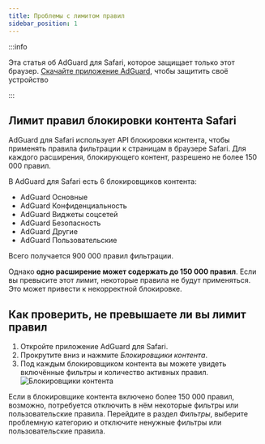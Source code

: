 ```yaml
---
title: Проблемы с лимитом правил
sidebar_position: 1
---
```


:::info

Эта статья об AdGuard для Safari, которое защищает только этот браузер. [Скачайте приложение AdGuard](https://agrd.io/download-kb-adblock), чтобы защитить своё устройство

:::

## Лимит правил блокировки контента Safari

AdGuard для Safari использует API блокировки контента, чтобы применять правила фильтрации к страницам в браузере Safari. Для каждого расширения, блокирующего контент, разрешено не более 150 000 правил.

В AdGuard для Safari есть 6 блокировщиков контента:

- AdGuard Основные
- AdGuard Конфиденциальность
- AdGuard Виджеты соцсетей
- AdGuard Безопасность
- AdGuard Другие
- AdGuard Пользовательские

Всего получается 900 000 правил фильтрации.

Однако **одно расширение может содержать до 150 000 правил**. Если вы превысите этот лимит, некоторые правила не будут применяться. Это может привести к некорректной блокировке.

## Как проверить, не превышаете ли вы лимит правил

1. Откройте приложение AdGuard для Safari.
2. Прокрутите вниз и нажмите _Блокировщики контента_.
3. Под каждым блокировщиком контента вы можете увидеть включённые фильтры и количество активных правил.
   ![Блокировщики контента](https://cdn.adtidy.org/content/Kb/ad_blocker/safari/adg-safari-cb.png)

Если в блокировщике контента включено более 150 000 правил, возможно, потребуется отключить в нём некоторые фильтры или пользовательские правила. Перейдите в раздел _Фильтры_, выберите проблемную категорию и отключите ненужные фильтры или пользовательские правила.
